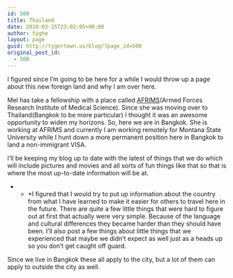 ```yaml
---
id: 500
title: Thailand
date: 2010-03-25T23:02:05+00:00
author: tyghe
layout: page
guid: http://tygertown.us/blog/?page_id=500
original_post_id:
  - 500
---
```

I figured since I&#8217;m going to be here for a while I would throw up a page about this new foreign land and why I am over here.

Mel has take a fellowship with a place called [AFRIMS](www.afrims.org "Afrims Homepage")(Armed Forces Research Institute of Medical Science). Since she was moving over to Thailand(Bangkok to be more particular) I thought it was an awesome opportunity to widen my horizons. So, here we are in Bangkok. She is working at AFRIMS and currently I am working remotely for Montana State University while I hunt down a more permanent position here in Bangkok to land a non-immigrant VISA.

I&#8217;ll be keeping my blog up to date with the latest of things that we do which will include pictures and movies and all sorts of fun things like that so that is where the most up-to-date information will be at.

* * *I figured that I would try to put up information about the country from what I have learned to make it easier for others to travel here in the future. There are quite a few little things that were hard to figure out at first that actually were very simple. Because of the language and cultural differences they became harder than they should have been. I&#8217;ll also post a few things about little things that we experienced that maybe we didn&#8217;t expect as well just as a heads up so you don&#8217;t get caught off guard.</p> 

Since we live in Bangkok these all apply to the city, but a lot of them can apply to outside the city as well.